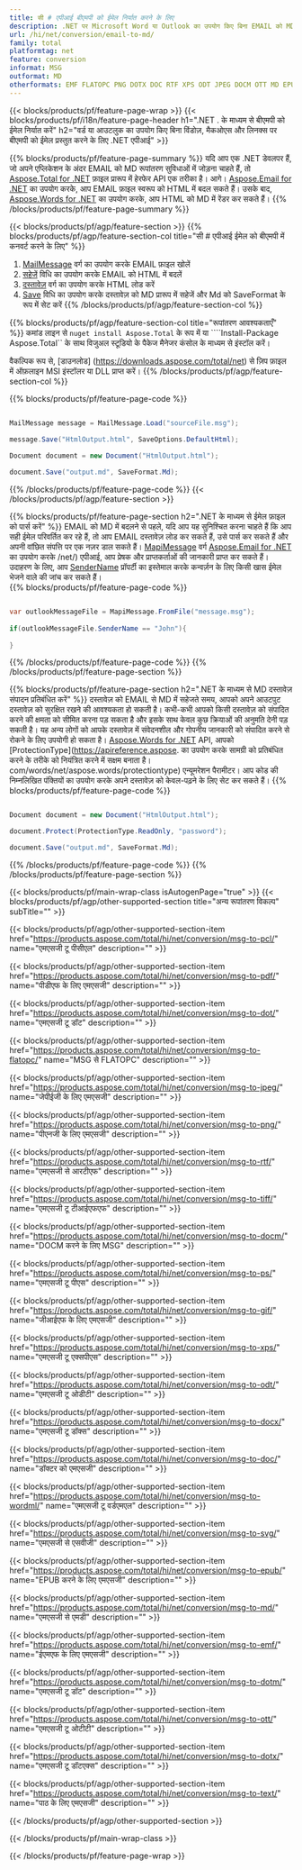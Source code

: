 ```yaml
---
title: सी # एपीआई बीएमपी को ईमेल निर्यात करने के लिए
description: .NET पर Microsoft Word या Outlook का उपयोग किए बिना EMAIL को MD में बदलें
url: /hi/net/conversion/email-to-md/
family: total
platformtag: net
feature: conversion
informat: MSG
outformat: MD
otherformats: EMF FLATOPC PNG DOTX DOC RTF XPS ODT JPEG DOCM OTT MD EPUB TEXT PDF DOT DOCX PS DOTM GIF TIFF PCL WORDML SVG
---
```

{{< blocks/products/pf/feature-page-wrap >}}
{{< blocks/products/pf/i18n/feature-page-header h1=".NET . के माध्यम से बीएमपी को ईमेल निर्यात करें" h2="वर्ड या आउटलुक का उपयोग किए बिना विंडोज़, मैकओएस और लिनक्स पर बीएमपी को ईमेल प्रस्तुत करने के लिए .NET एपीआई" >}}

{{% blocks/products/pf/feature-page-summary %}}
यदि आप एक .NET डेवलपर हैं, जो अपने एप्लिकेशन के अंदर EMAIL को MD रूपांतरण सुविधाओं में जोड़ना चाहते हैं, तो [Aspose.Total for .NET](https://products.aspose.com/total/net/) फ़ाइल प्रारूप में हेरफेर API एक तरीका है। आगे। [Aspose.Email for .NET](https://products.aspose.com/email/net/) का उपयोग करके, आप EMAIL फ़ाइल स्वरूप को HTML में बदल सकते हैं। उसके बाद, [Aspose.Words for .NET](https://products.aspose.com/words/net/) का उपयोग करके, आप HTML को MD में रेंडर कर सकते हैं।
{{% /blocks/products/pf/feature-page-summary  %}}

{{< blocks/products/pf/agp/feature-section >}}
{{% blocks/products/pf/agp/feature-section-col title="सी # एपीआई ईमेल को बीएमपी में कनवर्ट करने के लिए" %}}
1. [MailMessage](https://apireference.aspose.com/email/net/aspose.email/mailmessage) वर्ग का उपयोग करके EMAIL फ़ाइल खोलें
2. [सहेजें](https://apireference.aspose.com/email/net/aspose.email.mailmessage/save/methods/3) विधि का उपयोग करके EMAIL को HTML में बदलें
3. [दस्तावेज़](https://apireference.aspose.com/words/net/aspose.words/document) वर्ग का उपयोग करके HTML लोड करें
4. [Save](https://apireference.aspose.com/words/net/aspose.words.document/save/methods/4) विधि का उपयोग करके दस्तावेज़ को MD प्रारूप में सहेजें और Md को SaveFormat के रूप में सेट करें
{{% /blocks/products/pf/agp/feature-section-col %}}

{{% blocks/products/pf/agp/feature-section-col title="रूपांतरण आवश्यकताएँ" %}}
कमांड लाइन से ```nuget install Aspose.Total``` के रूप में या ````Install-Package Aspose.Total`` के साथ विजुअल स्टूडियो के पैकेज मैनेजर कंसोल के माध्यम से इंस्टॉल करें।

वैकल्पिक रूप से, [डाउनलोड] (https://downloads.aspose.com/total/net) से ज़िप फ़ाइल में ऑफ़लाइन MSI इंस्टॉलर या DLL प्राप्त करें।
{{% /blocks/products/pf/agp/feature-section-col %}}

{{% blocks/products/pf/feature-page-code %}}

```cs

MailMessage message = MailMessage.Load("sourceFile.msg");
 
message.Save("HtmlOutput.html", SaveOptions.DefaultHtml);

Document document = new Document("HtmlOutput.html");

document.Save("output.md", SaveFormat.Md); 
```
{{% /blocks/products/pf/feature-page-code %}}
{{< /blocks/products/pf/agp/feature-section >}}

{{% blocks/products/pf/feature-page-section  h2=".NET के माध्यम से ईमेल फ़ाइल को पार्स करें" %}}
EMAIL को MD में बदलने से पहले, यदि आप यह सुनिश्चित करना चाहते हैं कि आप सही ईमेल परिवर्तित कर रहे हैं, तो आप EMAIL दस्तावेज़ लोड कर सकते हैं, उसे पार्स कर सकते हैं और अपनी वांछित संपत्ति पर एक नज़र डाल सकते हैं। [MapiMessage](https://apireference.aspose.com/email/net/aspose.email.mapi/mapimessage) वर्ग [Aspose.Email for .NET](https://products.aspose.com/email) का उपयोग करके /net/) एपीआई, आप प्रेषक और प्राप्तकर्ताओं की जानकारी प्राप्त कर सकते हैं। उदाहरण के लिए, आप [SenderName](https://apireference.aspose.com/email/net/aspose.email.mapi/mapimessage/properties/sendername) प्रॉपर्टी का इस्तेमाल करके कन्वर्ज़न के लिए किसी खास ईमेल भेजने वाले की जांच कर सकते हैं।  
{{% blocks/products/pf/feature-page-code %}}

```cs

var outlookMessageFile = MapiMessage.FromFile("message.msg");
 
if(outlookMessageFile.SenderName == "John"){
    
}
```
{{% /blocks/products/pf/feature-page-code  %}}
{{% /blocks/products/pf/feature-page-section %}}

{{% blocks/products/pf/feature-page-section  h2=".NET के माध्यम से MD दस्तावेज़ संपादन प्रतिबंधित करें" %}}
दस्तावेज़ को EMAIL से MD में सहेजते समय, आपको अपने आउटपुट दस्तावेज़ को सुरक्षित रखने की आवश्यकता हो सकती है। कभी-कभी आपको किसी दस्तावेज़ को संपादित करने की क्षमता को सीमित करना पड़ सकता है और इसके साथ केवल कुछ क्रियाओं की अनुमति देनी पड़ सकती है। यह अन्य लोगों को आपके दस्तावेज़ में संवेदनशील और गोपनीय जानकारी को संपादित करने से रोकने के लिए उपयोगी हो सकता है। [Aspose.Words for .NET](https://products.aspose.com/words/net/) API, आपको [ProtectionType](https://apireference.aspose. का उपयोग करके सामग्री को प्रतिबंधित करने के तरीके को नियंत्रित करने में सक्षम बनाता है। com/words/net/aspose.words/protectiontype) एन्यूमरेशन पैरामीटर। आप कोड की निम्नलिखित पंक्तियों का उपयोग करके अपने दस्तावेज़ को केवल-पढ़ने के लिए सेट कर सकते हैं। 
{{% blocks/products/pf/feature-page-code %}}

```cs

Document document = new Document("HtmlOutput.html");

document.Protect(ProtectionType.ReadOnly, "password");

document.Save("output.md", SaveFormat.Md);  
```
{{% /blocks/products/pf/feature-page-code  %}}
{{% /blocks/products/pf/feature-page-section %}}

{{< blocks/products/pf/main-wrap-class isAutogenPage="true" >}}
{{< blocks/products/pf/agp/other-supported-section title="अन्य रूपांतरण विकल्प" subTitle="" >}}

{{< blocks/products/pf/agp/other-supported-section-item href="https://products.aspose.com/total/hi/net/conversion/msg-to-pcl/" name="एमएसजी टू पीसीएल" description="" >}}

{{< blocks/products/pf/agp/other-supported-section-item href="https://products.aspose.com/total/hi/net/conversion/msg-to-pdf/" name="पीडीएफ के लिए एमएसजी" description="" >}}

{{< blocks/products/pf/agp/other-supported-section-item href="https://products.aspose.com/total/hi/net/conversion/msg-to-dot/" name="एमएसजी टू डॉट" description="" >}}

{{< blocks/products/pf/agp/other-supported-section-item href="https://products.aspose.com/total/hi/net/conversion/msg-to-flatopc/" name="MSG से FLATOPC" description="" >}}

{{< blocks/products/pf/agp/other-supported-section-item href="https://products.aspose.com/total/hi/net/conversion/msg-to-jpeg/" name="जेपीईजी के लिए एमएसजी" description="" >}}

{{< blocks/products/pf/agp/other-supported-section-item href="https://products.aspose.com/total/hi/net/conversion/msg-to-png/" name="पीएनजी के लिए एमएसजी" description="" >}}

{{< blocks/products/pf/agp/other-supported-section-item href="https://products.aspose.com/total/hi/net/conversion/msg-to-rtf/" name="एमएसजी से आरटीएफ" description="" >}}

{{< blocks/products/pf/agp/other-supported-section-item href="https://products.aspose.com/total/hi/net/conversion/msg-to-tiff/" name="एमएसजी टू टीआईएफएफ" description="" >}}

{{< blocks/products/pf/agp/other-supported-section-item href="https://products.aspose.com/total/hi/net/conversion/msg-to-docm/" name="DOCM करने के लिए MSG" description="" >}}

{{< blocks/products/pf/agp/other-supported-section-item href="https://products.aspose.com/total/hi/net/conversion/msg-to-ps/" name="एमएसजी टू पीएस" description="" >}}

{{< blocks/products/pf/agp/other-supported-section-item href="https://products.aspose.com/total/hi/net/conversion/msg-to-gif/" name="जीआईएफ के लिए एमएसजी" description="" >}}

{{< blocks/products/pf/agp/other-supported-section-item href="https://products.aspose.com/total/hi/net/conversion/msg-to-xps/" name="एमएसजी टू एक्सपीएस" description="" >}}

{{< blocks/products/pf/agp/other-supported-section-item href="https://products.aspose.com/total/hi/net/conversion/msg-to-odt/" name="एमएसजी टू ओडीटी" description="" >}}

{{< blocks/products/pf/agp/other-supported-section-item href="https://products.aspose.com/total/hi/net/conversion/msg-to-docx/" name="एमएसजी टू डॉक्स" description="" >}}

{{< blocks/products/pf/agp/other-supported-section-item href="https://products.aspose.com/total/hi/net/conversion/msg-to-doc/" name="डॉक्टर को एमएसजी" description="" >}}

{{< blocks/products/pf/agp/other-supported-section-item href="https://products.aspose.com/total/hi/net/conversion/msg-to-wordml/" name="एमएसजी टू वर्डएमएल" description="" >}}

{{< blocks/products/pf/agp/other-supported-section-item href="https://products.aspose.com/total/hi/net/conversion/msg-to-svg/" name="एमएसजी से एसवीजी" description="" >}}

{{< blocks/products/pf/agp/other-supported-section-item href="https://products.aspose.com/total/hi/net/conversion/msg-to-epub/" name="EPUB करने के लिए एमएसजी" description="" >}}

{{< blocks/products/pf/agp/other-supported-section-item href="https://products.aspose.com/total/hi/net/conversion/msg-to-md/" name="एमएसजी से एमडी" description="" >}}

{{< blocks/products/pf/agp/other-supported-section-item href="https://products.aspose.com/total/hi/net/conversion/msg-to-emf/" name="ईएमएफ के लिए एमएसजी" description="" >}}

{{< blocks/products/pf/agp/other-supported-section-item href="https://products.aspose.com/total/hi/net/conversion/msg-to-dotm/" name="एमएसजी टू डॉट" description="" >}}

{{< blocks/products/pf/agp/other-supported-section-item href="https://products.aspose.com/total/hi/net/conversion/msg-to-ott/" name="एमएसजी टू ओटीटी" description="" >}}

{{< blocks/products/pf/agp/other-supported-section-item href="https://products.aspose.com/total/hi/net/conversion/msg-to-dotx/" name="एमएसजी टू डॉटएक्स" description="" >}}

{{< blocks/products/pf/agp/other-supported-section-item href="https://products.aspose.com/total/hi/net/conversion/msg-to-text/" name="पाठ के लिए एमएसजी" description="" >}}



{{< /blocks/products/pf/agp/other-supported-section >}}

{{< /blocks/products/pf/main-wrap-class >}}

{{< /blocks/products/pf/feature-page-wrap >}}